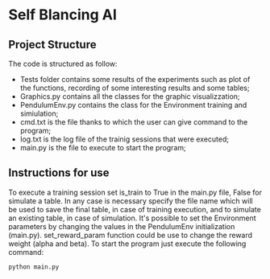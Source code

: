 # Self Blancing AI
## Project Structure
  The code is structured as follow:
  - Tests folder contains some results of the experiments such as plot of the functions, recording of some interesting results and some tables;
  - Graphics.py contains all the classes for the graphic visualizzation;
  - PendulumEnv.py contains the class for the Environment training and simiulation;
  - cmd.txt is the file thanks to which the user can give command to the program;
  - log.txt is the log file of the trainig sessions that were executed;
  - main.py is the file to execute to start the program;
## Instructions for use
  To execute a training session set is_train to True in the main.py file, False for simulate a table.
  In any case is necessary specify the file name which will be used to save the final table, in case of training execution, and to simulate an existing table, in case of simulation.
  It's possible to set the Environment parameters by changing the values in the PendulumEnv initialization (main.py).
  set_reward_param function could be use to change the reward weight (alpha and beta).
  To start the program just execute the following command:
  
  ```shell
  python main.py
  ```
